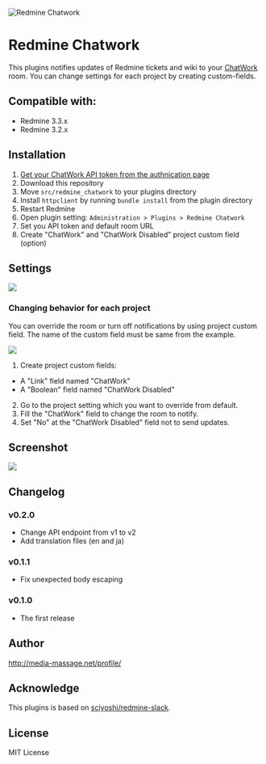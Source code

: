 ![Redmine Chatwork](https://cloud.githubusercontent.com/assets/6197292/22987916/aab3c8b8-f3f3-11e6-9b39-8f53a53a2a42.png)

# Redmine Chatwork

This plugins notifies updates of Redmine tickets and wiki to your [ChatWork](http://www.chatwork.com/) room. You can change settings for each project by creating custom-fields.

## Compatible with:

* Redmine 3.3.x
* Redmine 3.2.x

## Installation

1. [Get your ChatWork API token from the authnication page](https://www.chatwork.com/service/packages/chatwork/subpackages/api/apply_beta_business.php)
2. Download this repository
3. Move `src/redmine_chatwork` to your plugins directory
4. Install `httpclient` by running `bundle install` from the plugin directory
5. Restart Redmine
6. Open plugin setting: `Administration > Plugins > Redmine Chatwork`
7. Set you API token and default room URL
8. Create "ChatWork" and "ChatWork Disabled" project custom field (option)

## Settings

![](https://cloud.githubusercontent.com/assets/6197292/22985457/d54cf20a-f3eb-11e6-8637-87ed17d3120d.png)

### Changing behavior for each project

You can override the room or turn off notifications by using project custom field. The name of the custom field must be same from the example.

![](https://cloud.githubusercontent.com/assets/6197292/22987131/209b667e-f3f1-11e6-8ce9-24305f09a1e1.png)

1. Create project custom fields:
  * A "Link" field named "ChatWork"
  * A "Boolean" field named "ChatWork Disabled"
2. Go to the project setting which you want to override from default.
3. Fill the "ChatWork" field to change the room to notify.
4. Set "No" at the "ChatWork Disabled" field not to send updates.

## Screenshot

![](https://cloud.githubusercontent.com/assets/6197292/22985404/aa72fb38-f3eb-11e6-8520-f855fa02c405.png)

## Changelog

### v0.2.0

* Change API endpoint from v1 to v2
* Add translation files (en and ja)

### v0.1.1

* Fix unexpected body escaping

### v0.1.0

* The first release

## Author

http://media-massage.net/profile/

## Acknowledge

This plugins is based on [sciyoshi/redmine-slack](https://github.com/sciyoshi/redmine-slack).

## License

MIT License
